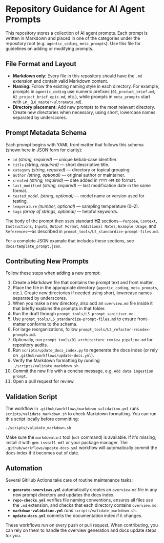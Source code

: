 # Repository Guidance for AI Agent Prompts

This repository stores a collection of AI agent prompts. Each prompt is written in Markdown and placed in one of the categories under the repository root (e.g. `agentic_coding`, `meta_prompts`). Use this file for guidelines on adding or modifying prompts.

## File Format and Layout

- **Markdown only**: Every file in this repository should have the `.md` extension and contain valid Markdown content.
- **Naming**: Follow the existing naming style in each directory. For example, prompts in `agentic_coding` use numeric prefixes (`01_product_brief.md`, `02_project_brief_epic.md`, etc.), while prompts in `meta_prompts` start with `L#_` (`L0_master-ultrameta.md`).
- **Directory placement**: Add new prompts to the most relevant directory. Create new directories when necessary, using short, lowercase names separated by underscores.

## Prompt Metadata Schema

Each prompt begins with YAML front matter that follows this schema (shown here in JSON form for clarity):

- `id` *(string, required)* — unique kebab‑case identifier.
- `title` *(string, required)* — short descriptive title.
- `category` *(string, required)* — directory or topical grouping.
- `author` *(string, optional)* — original author or maintainer.
- `created` *(string, required)* — date added in `YYYY-MM-DD` format.
- `last_modified` *(string, required)* — last modification date in the same format.
- `tested_model` *(string, optional)* — model name or version used for testing.
- `temperature` *(number, optional)* — sampling temperature (0–2).
- `tags` *(array of strings, optional)* — helpful keywords.

The body of the prompt then uses standard **H2** sections—`Purpose`, `Context`, `Instructions`, `Inputs`, `Output Format`, `Additional Notes`, `Example Usage`, and `References`—as described in `prompt_tools/L5_standardize-prompt-files.md`.

For a complete JSON example that includes these sections, see `docs/template_prompt.json`.

## Contributing New Prompts

Follow these steps when adding a new prompt:

1. Create a Markdown file that contains the prompt text and front matter.
1. Place the file in the appropriate directory (`agentic_coding`, `meta_prompts`, etc.). Create new directories if needed using short, lowercase names separated by underscores.
1. When you make a new directory, also add an `overview.md` file inside it that briefly explains the prompts in that folder.
1. Run the draft through `prompt_tools/L5_prompt_sanitiser.md`.
1. Use `prompt_tools/L5_standardize-prompt-files.md` to ensure front-matter conforms to the schema.
1. For large reorganizations, follow `prompt_tools/L5_refactor-reindex-prompts.md`.
1. Optionally, run `prompt_tools/01_architecture_review_pipeline.md` for repository audits.
1. Run `scripts/update_docs_index.py` to regenerate the docs index (or rely on `.github/workflows/update-docs.yml`).
1. Verify the Markdown formatting by running `./scripts/validate_markdown.sh`.
1. Commit the new file with a concise message, e.g. `Add data ingestion prompt`.
1. Open a pull request for review.

## Validation Script

The workflow in `.github/workflows/markdown-validation.yml` runs `scripts/validate_markdown.sh` to check Markdown formatting. You can run this script locally before committing:

```bash
./scripts/validate_markdown.sh
```

Make sure the `markdownlint` tool (`mdl` command) is available. If it's missing, install it with `gem install mdl` or your package manager.
The `.github/workflows/update-docs.yml` workflow will automatically commit the docs index if it becomes out of date.

## Automation

Several GitHub Actions take care of routine maintenance tasks:

- **`generate-overviews.yml`** automatically creates an `overview.md` file in any new prompt directory and updates the docs index.
- **`repo-checks.yml`** verifies file naming conventions, ensures all files use the `.md` extension, and checks that each directory contains `overview.md`.
- **`markdown-validation.yml`** runs `scripts/validate_markdown.sh`.
- **`update-docs.yml`** commits the documentation index if it changes.

These workflows run on every push or pull request. When contributing, you can rely on them to handle the overview generation and docs update steps for you.
